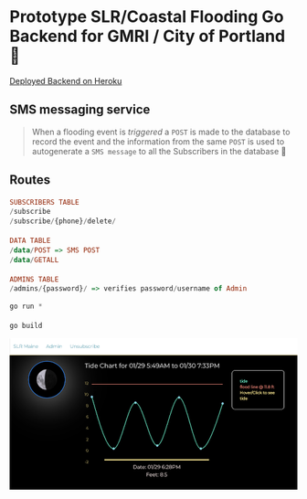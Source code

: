 # Prototype SLR/Coastal Flooding Go Backend for GMRI / City of Portland 🌊

[Deployed Backend on Heroku](https://slr-maine.herokuapp.com/)

## SMS messaging service

> When a flooding event is *triggered* a `POST` is made to the database to record the event and the information from the same `POST` is used to autogenerate a `SMS message` to all the Subscribers in the database 🚏

## Routes

```haskell
SUBSCRIBERS TABLE
/subscribe
/subscribe/{phone}/delete/

DATA TABLE
/data/POST => SMS POST
/data/GETALL

ADMINS TABLE
/admins/{password}/ => verifies password/username of Admin
```

```js
go run *

go build
```

![image](./git-static/tide_screenshot.png)
